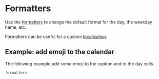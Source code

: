 # Formatters

Use the [formatters](/api/interfaces/DayPickerDefaultProps#formatters) to change the default format for the day, the weekday name, etc.

Formatters can be useful for a custom [localization](/basics/localization).

## Example: add emoji to the calendar

The following example add some emoji to the caption and to the day cells.

```include-example
formatters
```
